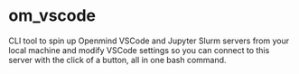 # om_vscode
CLI tool to spin up Openmind VSCode and Jupyter Slurm servers from your local machine and modify VSCode settings so you can connect to this server with the click of a button, all in one bash command.
